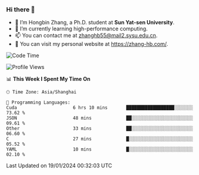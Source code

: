 ### Hi there 👋

- 🔭 I’m Hongbin Zhang, a Ph.D. student at **Sun Yat-sen University**.
- 🌱 I’m currently learning high-performance computing.
- 📫 You can contact me at zhanghb55@mail2.sysu.edu.cn.
- 👀 You can visit my personal website at https://zhang-hb.com/.

<!--START_SECTION:waka-->
![Code Time](http://img.shields.io/badge/Code%20Time-291%20hrs%2029%20mins-blue)

![Profile Views](http://img.shields.io/badge/Profile%20Views-0-blue)

📊 **This Week I Spent My Time On** 

```text
🕑︎ Time Zone: Asia/Shanghai

💬 Programming Languages: 
Cuda                     6 hrs 10 mins       ██████████████████░░░░░░░   73.62 % 
JSON                     48 mins             ██░░░░░░░░░░░░░░░░░░░░░░░   09.61 % 
Other                    33 mins             ██░░░░░░░░░░░░░░░░░░░░░░░   06.60 % 
C                        27 mins             █░░░░░░░░░░░░░░░░░░░░░░░░   05.52 % 
YAML                     10 mins             █░░░░░░░░░░░░░░░░░░░░░░░░   02.10 % 
```


 Last Updated on 19/01/2024 00:32:03 UTC
<!--END_SECTION:waka-->
